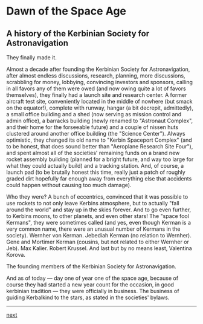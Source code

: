 # Dawn of the Space Age
## A history of the Kerbinian Society for Astronavigation

They finally made it. 

Almost a decade after founding the Kerbinian Society for
Astronavigation, after almost endless discussions, research, planning, more
discussions, scrabbling for money, lobbying, convincing investors and sponsors,
calling in all favors any of them were owed (and now owing quite a lot of
favors themselves), they finally had a launch site and research center. A former
aircraft test site, conveniently located in the middle of nowhere (but smack on
the equator!), complete with runway, hangar (a bit decrepit, admittedly), a
small office building and a shed (now serving as mission control and admin
office), a barracks building (newly renamed to "Astronaut Complex", and
their home for the forseeable future) and a couple of nissen huts clustered
around another office building (the "Science Center"). Always optimistic, they
changed its old name to "Kerbin Spaceport Complex" (and to be honest, that does
sound better than "Aeroplane Research Site Four"), and spent almost all of the
societies' remaining funds on a brand new rocket assembly building
(planned for a bright future, and way too large for what they could actually
build) and a tracking station. And, of course, a launch pad (to be brutally
honest this time, really just a patch of roughly graded dirt hopefully far
enough away from everything else that accidents could happen without causing too
much damage).

Who they were? A bunch of eccentrics, convinced that it was possible to use
rockets to not only leave Kerbins atmosphere, but to actually "fall around the
world" and stay up in the skies forever. And to go even further, to Kerbins
moons, to other planets, and even other stars! The "space fool Kermans", they
were sometimes called (and yes, even though Kerman is a very common name, there
were an unusual number of Kermans in the society). Wernher von Kerman. Jebediah
Kerman (no relation to Wernher). Gene and Mortimer Kerman (cousins, but not
related to either Wernher or Jeb). Max Kalier. Robert Krussel. And last but by
no means least, Valentina Korova. 

The founding members of the Kerbinian Society for Astronavigation.

And as of today — day one of year one of the space age, because of course they
had started a new year count for the occasion, in good kerbinian tradition —
they were officially in business. The business of guiding Kerbalkind to the
stars, as stated in the societies' bylaws.


----------------------------------------------------------------------------------
[next](episode1/story.md)